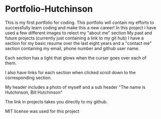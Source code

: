 # Portfolio-Hutchinson

This is my first portfolio for coding.
This portfolio will contain my efforts to successfully learn coding and make this a new career!
In this project i have used a few different images to relect my "about me" section
My past and future projects (currently just containing a link to my git hub)
I have a section for my basic resume over the last eight years and a "contact me" section containing my email, phone number and github user name.

Each section has a light that glows when the curser goes over each of them.

I also have links for each section when clicked scroll down to the corresponding section.

My header includes a photo of myself and a sub header "The name is Hutchinson, Bill Hutchinson"

The link in projects takes you directly to my github.

MIT license was used for this project
